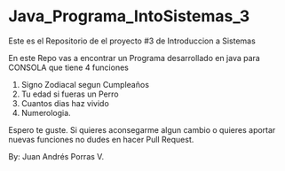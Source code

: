 # Java_Programa_IntoSistemas_3
Este es el Repositorio de el proyecto #3 de Introduccion a Sistemas 

En este Repo vas a encontrar un Programa desarrollado en java para CONSOLA que tiene 4 funciones

1. Signo Zodiacal segun Cumpleaños
2. Tu edad si fueras un Perro
3. Cuantos dias haz vivido
4. Numerologia.

Espero te guste. Si quieres aconsegarme algun cambio o quieres aportar nuevas funciones no dudes en hacer Pull Request.

By: Juan Andrés Porras V.

